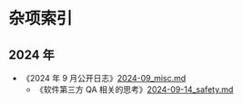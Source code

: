 #  杂项索引

## 2024 年

- 《2024 年 9 月公开日志》[2024-09_misc.md](../../data/misc/2024-09_misc.md)
  - 《软件第三方 QA 相关的思考》[2024-09-14_safety.md](../../data/misc/2024-09-14_safety.md)

